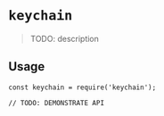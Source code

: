 # `keychain`

> TODO: description

## Usage

```
const keychain = require('keychain');

// TODO: DEMONSTRATE API
```
